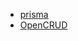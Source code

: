 - [prisma](https://github.com/prismagraphql/prisma)
- [OpenCRUD](https://github.com/opencrud/opencrud)
